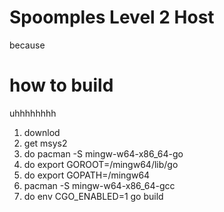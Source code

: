 # Spoomples Level 2 Host
because
# how to build
uhhhhhhhh
1. downlod
2. get msys2
3. do pacman -S mingw-w64-x86_64-go
4. do export GOROOT=/mingw64/lib/go
5. do export GOPATH=/mingw64
6. pacman -S mingw-w64-x86_64-gcc
7. do env CGO_ENABLED=1 go build